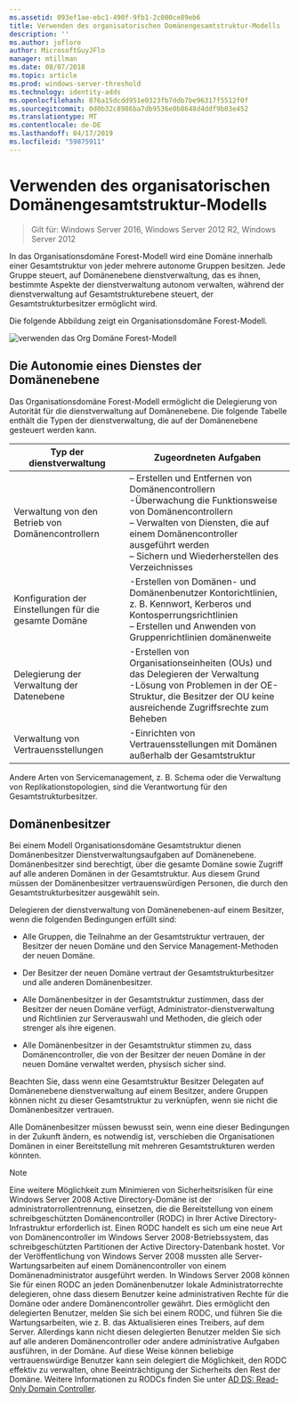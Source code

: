 ```yaml
---
ms.assetid: 093ef1ae-ebc1-490f-9fb1-2c000ce89eb6
title: Verwenden des organisatorischen Domänengesamtstruktur-Modells
description: ''
ms.author: joflore
author: MicrosoftGuyJFlo
manager: mtillman
ms.date: 08/07/2018
ms.topic: article
ms.prod: windows-server-threshold
ms.technology: identity-adds
ms.openlocfilehash: 876a15dcdd951e0323fb7ddb7be96317f5512f0f
ms.sourcegitcommit: 0d0b32c8986ba7db9536e0b8648d4ddf9b03e452
ms.translationtype: MT
ms.contentlocale: de-DE
ms.lasthandoff: 04/17/2019
ms.locfileid: "59875911"
---
```

# <a name="using-the-organizational-domain-forest-model"></a>Verwenden des organisatorischen Domänengesamtstruktur-Modells

>Gilt für: Windows Server 2016, Windows Server 2012 R2, Windows Server 2012

In das Organisationsdomäne Forest-Modell wird eine Domäne innerhalb einer Gesamtstruktur von jeder mehrere autonome Gruppen besitzen. Jede Gruppe steuert, auf Domänenebene dienstverwaltung, das es ihnen, bestimmte Aspekte der dienstverwaltung autonom verwalten, während der dienstverwaltung auf Gesamtstrukturebene steuert, der Gesamtstrukturbesitzer ermöglicht wird.  

Die folgende Abbildung zeigt ein Organisationsdomäne Forest-Modell.  

![verwenden das Org Domäne Forest-Modell](../../media/Using-the-Organizational-Domain-Forest-Model/c50a3c6a-b0e4-43ec-ad62-f05d05f0bbd2.gif)  

## <a name="domain-level-service-autonomy"></a>Die Autonomie eines Dienstes der Domänenebene

Das Organisationsdomäne Forest-Modell ermöglicht die Delegierung von Autorität für die dienstverwaltung auf Domänenebene. Die folgende Tabelle enthält die Typen der dienstverwaltung, die auf der Domänenebene gesteuert werden kann.  

|Typ der dienstverwaltung|Zugeordneten Aufgaben|  
|------------------------------|--------------------|  
|Verwaltung von den Betrieb von Domänencontrollern|– Erstellen und Entfernen von Domänencontrollern<br />-Überwachung die Funktionsweise von Domänencontrollern<br />– Verwalten von Diensten, die auf einem Domänencontroller ausgeführt werden<br />– Sichern und Wiederherstellen des Verzeichnisses|  
|Konfiguration der Einstellungen für die gesamte Domäne|-Erstellen von Domänen- und Domänenbenutzer Kontorichtlinien, z. B. Kennwort, Kerberos und Kontosperrungsrichtlinien<br />– Erstellen und Anwenden von Gruppenrichtlinien domänenweite|  
|Delegierung der Verwaltung der Datenebene|-Erstellen von Organisationseinheiten (OUs) und das Delegieren der Verwaltung<br />-Lösung von Problemen in der OE-Struktur, die Besitzer der OU keine ausreichende Zugriffsrechte zum Beheben|  
|Verwaltung von Vertrauensstellungen|-Einrichten von Vertrauensstellungen mit Domänen außerhalb der Gesamtstruktur|  

Andere Arten von Servicemanagement, z. B. Schema oder die Verwaltung von Replikationstopologien, sind die Verantwortung für den Gesamtstrukturbesitzer.  

## <a name="domain-owner"></a>Domänenbesitzer

Bei einem Modell Organisationsdomäne Gesamtstruktur dienen Domänenbesitzer Dienstverwaltungsaufgaben auf Domänenebene. Domänenbesitzer sind berechtigt, über die gesamte Domäne sowie Zugriff auf alle anderen Domänen in der Gesamtstruktur. Aus diesem Grund müssen der Domänenbesitzer vertrauenswürdigen Personen, die durch den Gesamtstrukturbesitzer ausgewählt sein.  

Delegieren der dienstverwaltung von Domänenebenen-auf einem Besitzer, wenn die folgenden Bedingungen erfüllt sind:  

- Alle Gruppen, die Teilnahme an der Gesamtstruktur vertrauen, der Besitzer der neuen Domäne und den Service Management-Methoden der neuen Domäne.  

- Der Besitzer der neuen Domäne vertraut der Gesamtstrukturbesitzer und alle anderen Domänenbesitzer.  

- Alle Domänenbesitzer in der Gesamtstruktur zustimmen, dass der Besitzer der neuen Domäne verfügt, Administrator-dienstverwaltung und Richtlinien zur Serverauswahl und Methoden, die gleich oder strenger als ihre eigenen.  

- Alle Domänenbesitzer in der Gesamtstruktur stimmen zu, dass Domänencontroller, die von der Besitzer der neuen Domäne in der neuen Domäne verwaltet werden, physisch sicher sind.  

Beachten Sie, dass wenn eine Gesamtstruktur Besitzer Delegaten auf Domänenebene dienstverwaltung auf einem Besitzer, andere Gruppen können nicht zu dieser Gesamtstruktur zu verknüpfen, wenn sie nicht die Domänenbesitzer vertrauen.  

Alle Domänenbesitzer müssen bewusst sein, wenn eine dieser Bedingungen in der Zukunft ändern, es notwendig ist, verschieben die Organisationen Domänen in einer Bereitstellung mit mehreren Gesamtstrukturen werden könnten.  

> [!NOTE]  
> Eine weitere Möglichkeit zum Minimieren von Sicherheitsrisiken für eine Windows Server 2008 Active Directory-Domäne ist der administratorrollentrennung, einsetzen, die die Bereitstellung von einem schreibgeschützten Domänencontroller (RODC) in Ihrer Active Directory-Infrastruktur erforderlich ist. Einen RODC handelt es sich um eine neue Art von Domänencontroller im Windows Server 2008-Betriebssystem, das schreibgeschützten Partitionen der Active Directory-Datenbank hostet. Vor der Veröffentlichung von Windows Server 2008 mussten alle Server-Wartungsarbeiten auf einem Domänencontroller von einem Domänenadministrator ausgeführt werden. In Windows Server 2008 können Sie für einen RODC an jeden Domänenbenutzer lokale Administratorrechte delegieren, ohne dass diesem Benutzer keine administrativen Rechte für die Domäne oder andere Domänencontroller gewährt. Dies ermöglicht den delegierten Benutzer, melden Sie sich bei einem RODC, und führen Sie die Wartungsarbeiten, wie z. B. das Aktualisieren eines Treibers, auf dem Server. Allerdings kann nicht diesen delegierten Benutzer melden Sie sich auf alle anderen Domänencontroller oder andere administrative Aufgaben ausführen, in der Domäne. Auf diese Weise können beliebige vertrauenswürdige Benutzer kann sein delegiert die Möglichkeit, den RODC effektiv zu verwalten, ohne Beeinträchtigung der Sicherheits den Rest der Domäne. Weitere Informationen zu RODCs finden Sie unter [AD DS: Read-Only Domain Controller](https://go.microsoft.com/fwlink/?LinkId=106616).  
